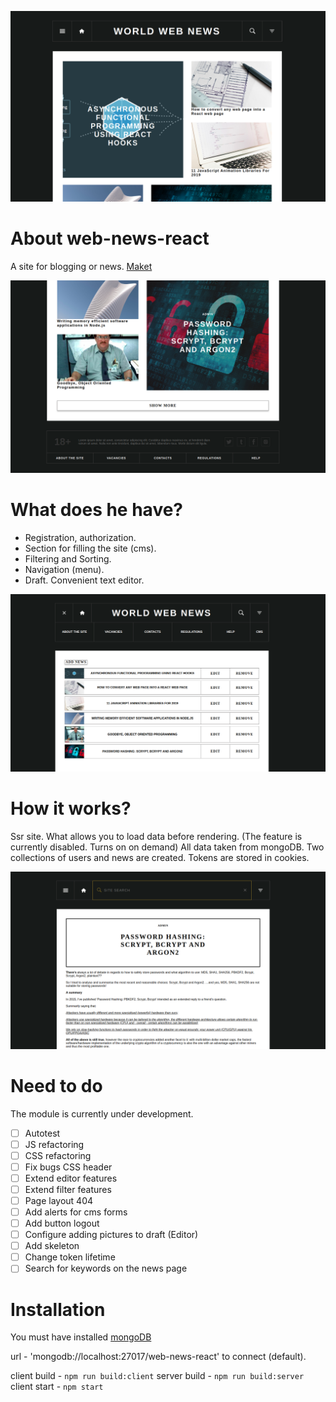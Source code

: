 ![Main](/images/main.png)

# About web-news-react
A site for blogging or news. [Maket](https://www.figma.com/file/eSwSqNYr0bSGMhsk8ekBkPv7/News-Camp?node-id=1%3A2 )

![Main](/images/main_scroll.png)

# What does he have?
- Registration, authorization.
- Section for filling the site (cms).
- Filtering and Sorting.
- Navigation (menu).
- Draft. Convenient text editor.

![Main](/images/cms.png)

# How it works? 
Ssr site. What allows you to load data before rendering. (The feature is currently disabled. Turns on on demand)
All data taken from mongoDB. Two collections of users and news are created. Tokens are stored in cookies.

![Main](/images/news.png)

# Need to do
The module is currently under development.

- [ ] Autotest
- [ ] JS refactoring
- [ ] CSS refactoring
- [ ] Fix bugs CSS header
- [ ] Extend editor features
- [ ] Extend filter features
- [ ] Page layout 404
- [ ] Add alerts for cms forms
- [ ] Add button logout
- [ ] Configure adding pictures to draft (Editor)
- [ ] Add skeleton
- [ ] Change token lifetime
- [ ] Search for keywords on the news page

# Installation

You must have installed [mongoDB](https://docs.mongodb.com/manual/administration/install-community/)

url - 'mongodb://localhost:27017/web-news-react' to connect (default).

client build - `npm run build:client` 
server build - `npm run build:server`
client start - `npm start`




